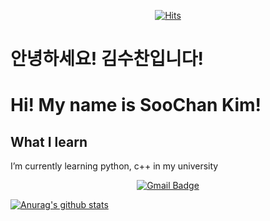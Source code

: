   <div align=center>
	
[![Hits](https://hits.seeyoufarm.com/api/count/incr/badge.svg?url=https%3A%2F%2Fgithub.com%2Fgjbae1212%2Fhit-counter&count_bg=%2379C83D&title_bg=%23555555&icon=iconify.svg&icon_color=%23E7E7E7&title=hits&edge_flat=false)](https://hits.seeyoufarm.com)                    
	
  </div>

# 안녕하세요! 김수찬입니다!
# Hi! My name is SooChan Kim!

## What I learn
I’m currently learning python, c++ in my university

<div align=center>
	
  [![Gmail Badge](https://img.shields.io/badge/Gmail-d14836?style=flat-square&logo=Gmail&logoColor=white&link=mailto:soochan2kim@gmail.com)](mailto:soochan2kim@gmail.com)
	
  </div>

  [![Anurag's github stats](https://github-readme-stats.vercel.app/api?username=mulchan24)](https://github.com/anuraghazra/github-readme-stats)
<!--
**mulchan24/mulchan24** is a ✨ _special_ ✨ repository because its `README.md` (this file) appears on your GitHub profile.

Here are some ideas to get you started:

- 🔭 I’m currently working on ...
- 🌱 I’m currently learning on my college
- 👯 I’m looking to collaborate on ...
- 🤔 I’m looking for help with ...
- 💬 Ask me about ...
- 📫 How to reach me: ...
- 😄 Pronouns: ...
- ⚡ Fun fact: ...
-->
